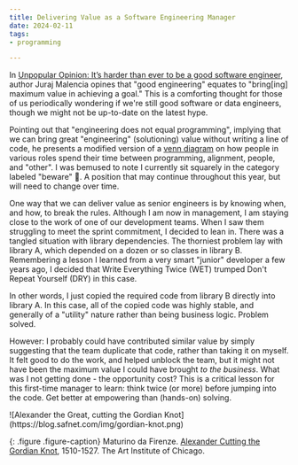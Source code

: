 ```yaml
---
title: Delivering Value as a Software Engineering Manager
date: 2024-02-11
tags:
- programming

---
```


In [Unpopular Opinion: It’s harder than ever to be a good software
engineer](https://medium.com/@juraj.malenica/unpopular-opinion-its-harder-than-ever-to-be-a-good-software-engineer-8560585b0ea8),
author Juraj Malencia opines that "good engineering" equates to "bring[ing]
maximum value in achieving a goal." This is a comforting thought for those of us
periodically wondering if we're still good software or data engineers, though we
might not be up-to-date on the latest hype.

Pointing out that "engineering does not equal programming", implying that we can
bring great "engineering" (solutioning) value without writing a line of code, he
presents a modified version of a [venn
diagram](https://newsletter.pragmaticengineer.com/p/engineering-leadership-skillset-overlaps)
on how people in various roles spend their time between programming, alignment,
people, and "other". I was bemused to note I currently sit squarely in the
category labeled "beware" 🤨. A position that may continue throughout this year,
but will need to change over time.

<!-- truncate -->

One way that we can deliver value as senior engineers is by knowing when, and
how, to break the rules. Although I am now in management, I am staying close to
the work of one of our development teams. When I saw them struggling to meet the
sprint commitment, I decided to lean in. There was a tangled situation with
library dependencies. The thorniest problem lay with library A, which depended
on a dozen or so classes in library B. Remembering a lesson I learned from a
very smart "junior" developer a few years ago, I decided that Write Everything
Twice (WET) trumped Don't Repeat Yourself (DRY) in this case.

In other words, I just copied the required code from library B directly into
library A. In this case, all of the copied code was highly stable, and generally
of a "utility" nature rather than being business logic. Problem solved.

However: I probably could have contributed similar value by simply suggesting
that the team duplicate that code, rather than taking it on myself. It felt good
to do the work, and helped unblock the team, but it might not have been the
maximum value I could have brought _to the business_. What was I not getting
done - the opportunity cost? This is a critical lesson for this first-time
manager to learn: think twice (or more) before jumping into the code. Get better
at empowering than (hands-on) solving.

<div class="text--center">
![Alexander the Great, cutting the Gordian Knot](https://blog.safnet.com/img/gordian-knot.png)<!-- {: .img-fluid .border .rounded } -->
</div>

{: .figure .figure-caption}
Maturino da Firenze. [Alexander Cutting the Gordian
Knot](https://www.artic.edu/artworks/7441/alexander-cutting-the-gordian-knot),
1510-1527. The Art Institute of Chicago.
